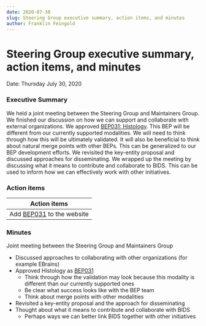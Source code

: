 ```yaml
---
date: 2020-07-30
slug: Steering Group executive summary, action items, and minutes
author: Franklin Feingold
---
```


# Steering Group executive summary, action items, and minutes

Date: Thursday July 30, 2020

<!--more-->

### Executive Summary

We held a joint meeting between the Steering Group and Maintainers Group. We finished our discussion on how we can support and collaborate with external organizations. We approved [BEP031: Histology](https://bids.neuroimaging.io/bep031). This BEP will be different from our currently supported modalities. We will need to think through how this will be ultimately validated. It will also be beneficial to think about natural merge points with other BEPs. This can be generalized to our BEP development efforts. We revisited the key-entity proposal and discussed approaches for disseminating. We wrapped up the meeting by discussing what it means to contribute and collaborate to BIDS. This can be used to inform how we can effectively work with other initiatives.

### Action items

| Action items |
| -------- |
| Add [BEP031](https://bids.neuroimaging.io/bep031)  to the website     |

### Minutes

Joint meeting between the Steering Group and Maintainers Group
- Discussed approaches to collaborating with other organizations (for example EBrains)
- Approved Histology as [BEP031](https://bids.neuroimaging.io/bep031)
  - Think through how the validation may look because this modality is different than our currently supported ones
  - Be clear what success looks like with the BEP team
  - Think about merge points with other modalities
- Revisited a key-entity proposal and the approach for disseminating
- Thought about what it means to contribute and collaborate with BIDS
  - Perhaps ways we can better link BIDS together with other initiatives
